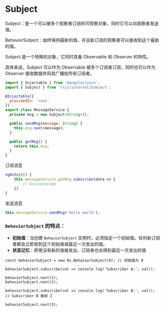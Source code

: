 # Subject

Subject：是一个可以被多个观察者订阅的可观察对象，同时它可以向观察者发送值。

BehaviorSubject：始终保持最新的值，并且新订阅的观察者可以接收到这个最新的值。

Subject 是一个特殊的对象，它同时具备 Observable 和 Observer 的特性。

具体来说，Subject 可以作为 Observable 被多个订阅者订阅，同时也可以作为 Observer 接收数据并将其广播给所有订阅者。

```javascript
import { Injectable } from '@angular/core';
import { Subject } from 'rxjs/internal/Subject';

@Injectable({
  providedIn: 'root'
})
export class MessageService {
  private msg = new Subject<String>();

  public sendMsg(message: String) {
    this.msg.next(message);
  }

  public getMsg() {
    return this.msg;
  }
}

```

订阅消息

```javascript
ngOnInit() {
    this.messageService.getMsg.subscribe(data => {
        // businessCode
    })
}

```

发送消息

```javascript
this.messageService.sendMsg('hello world');
```

### `BehaviorSubject` 的特点：

* **初始值**：当创建 `BehaviorSubject` 实例时，必须指定一个初始值。任何新订阅者都会立即收到这个初始值或最近一次发出的值。
* **状态记忆**：即使没有新的值被发出，订阅者也会得到最后一次发出的值

```
const behaviorSubject = new Rx.BehaviorSubject(0); // 初始值为 0

behaviorSubject.subscribe(val => console.log('Subscriber A:', val));

behaviorSubject.next(1);
behaviorSubject.next(2);

behaviorSubject.subscribe(val => console.log('Subscriber B:', val)); // Subscriber B 接收 2

behaviorSubject.next(3);
```
